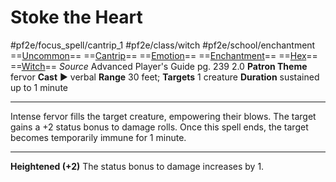# Stoke the Heart
#pf2e/focus_spell/cantrip_1 #pf2e/class/witch #pf2e/school/enchantment 
==[Uncommon](../../../../../TTRPGShare-Pathfinder-2E-Vault/rules/traits/uncommon.md)== ==[Cantrip](../../../../../TTRPGShare-Pathfinder-2E-Vault/rules/traits/cantrip.md)== ==[Emotion](../../../../../TTRPGShare-Pathfinder-2E-Vault/rules/traits/emotion.md)== ==[Enchantment](../../../../../TTRPGShare-Pathfinder-2E-Vault/rules/traits/enchantment.md)== ==[Hex](../../../Traits/Hex.md)== ==[Witch](../../../Traits/Witch.md)==
*Source* Advanced Player's Guide pg. 239 2.0
**Patron Theme** fervor
**Cast** ► verbal
**Range** 30 feet; **Targets** 1 creature
**Duration** sustained up to 1 minute

---
Intense fervor fills the target creature, empowering their blows. The target gains a +2 status bonus to damage rolls. Once this spell ends, the target becomes temporarily immune for 1 minute.

<hr>

**Heightened (+2)** The status bonus to damage increases by 1.